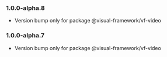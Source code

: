 ### 1.0.0-alpha.8

* Version bump only for package @visual-framework/vf-video

### 1.0.0-alpha.7

* Version bump only for package @visual-framework/vf-video

